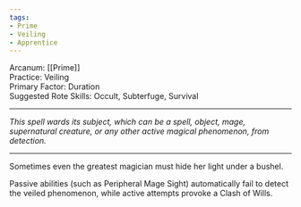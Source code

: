```yaml
---
tags:
- Prime
- Veiling
- Apprentice
---
```


Arcanum: [[Prime]]\
Practice: Veiling\
Primary Factor: Duration\
Suggested Rote Skills: Occult, Subterfuge, Survival

---

_This spell wards its subject, which can be a spell, object, mage, supernatural creature, or any other active magical phenomenon, from detection._

---

Sometimes even the greatest magician must hide her light under a bushel.

Passive abilities (such as Peripheral Mage Sight) automatically fail to detect the veiled phenomenon, while active attempts provoke a Clash of Wills.